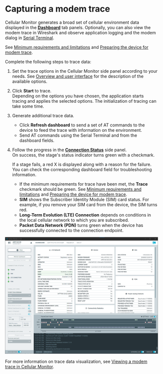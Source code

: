 # Capturing a modem trace

Cellular Monitor generates a broad set of cellular environment data displayed in the [**Dashboard**](./overview.md#dashboard-tab) tab panels. Optionally, you can also view the modem trace in Wireshark and observe application logging and the modem dialog in [Serial Terminal](https://docs.nordicsemi.com/bundle/nrf-connect-serial-terminal/page/index.html).

See [Minimum requirements and limitations](./requirements.md) and [Preparing the device for modem trace](./preparing.md).

Complete the following steps to trace data:

1. Set the trace options in the Cellular Monitor side panel according to your needs. See [Overview and user interface](./overview.md) for the description of the available options.

2. Click **Start** to trace.</br>
   Depending on the options you have chosen, the application starts tracing and applies the selected options. The initialization of tracing can take some time.

3. Generate additional trace data.

    - Click **Refresh dashboard** to send a set of AT commands to the device to feed the trace with information on the environment.
    - Send AT commands using the Serial Terminal and from the dashboard fields.

4. Follow the progress in the [**Connection Status**](./overview.md#connection-status) side panel.</br>
   On success, the stage's status indicator turns green with a checkmark.

    If a stage fails, a red X is displayed along with a reason for the failure. You can check the corresponding dashboard field for troubleshooting information.

     - If the minimum requirements for trace have been met, the **Trace** checkmark should be green. See [Minimum requirements and limitations](./requirements.md) and [Preparing the device for modem trace](./preparing.md).
     - **SIM** shows the Subscriber Identity Module (SIM) card status. For example, if you remove your SIM card from the device, the SIM turns red.
     - **Long-Term Evolution (LTE) Connection** depends on conditions in the local cellular network to which you are subscribed.
     - **Packet Data Network (PDN)** turns green when the device has successfully connected to the connection endpoint.

![Cellular Monitor tracing started](./screenshots/cel_mon_capture_started.png "Cellular Monitor tracing started")

For more information on trace data visualization, see [Viewing a modem trace in Cellular Monitor](./viewing.md).
